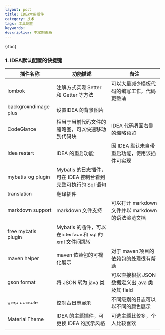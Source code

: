 ```yaml
---
layout: post
title: IDEA常用插件
category: 技术
tags: 工具配置
keywords: 
description: 不定期更新
---
```


{:toc}

### 1. IDEA默认配置的快捷键

|插件名称|功能描述|备注|
|---|---|---|
|lombok|注解方式实现 Setter 和 Getter 等方法|可以大量减少模板代码的编写工作，代码更整洁|
|backgroundimage plus|设置IDEA 的背景图片||
|CodeGlance|相当于当前代码文件的缩略图，可以快速移动到代码块|IDEA 代码界面右侧的缩略预览|
|Idea restart|IDEA 的重启功能|因 IDEA 默认未自带重启功能，使用该插件可实现|
|mybatis log plugin|Mybatis 的日志插件，可在 IDEA 控制台看到完整可执行的 Sql 语句||
|translation|翻译插件||
|markdown support|markdown 文件支持|可以打开 markdown 文件并以 markdown 的语法渲览文档|
|free mybatis plugin|Mybatis 的插件，可以在interface 和 sql 的 xml 文件间跳转||
|maven helper|maven 依赖包的可视化展示|对于 maven 项目的依赖包的处理很有帮助|
|gson format|将 JSON 转为 java 类|可以直接根据 JSON 数据定义出 java 类及其 field|
|grep console|控制台日志展示|不同级别的日志可以以不同的颜色展示|
|Material Theme|IDEA 的主题插件，可更换 IDEA 的展示风格|可选主题比较多，个人比较喜欢|
||||
